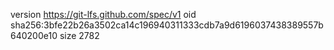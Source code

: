 version https://git-lfs.github.com/spec/v1
oid sha256:3bfe22b26a3502ca14c196940311333cdb7a9d6196037438389557b640200e10
size 2782
